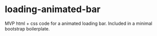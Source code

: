 # loading-animated-bar
MVP html + css code for a animated loading bar. Included in a minimal bootstrap boilerplate.
